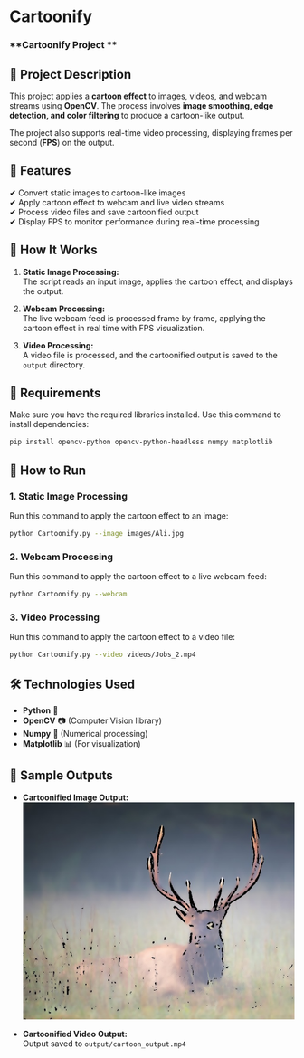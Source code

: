 # Cartoonify
### **Cartoonify Project **



## **📌 Project Description**
This project applies a **cartoon effect** to images, videos, and webcam streams using **OpenCV**. The process involves **image smoothing, edge detection, and color filtering** to produce a cartoon-like output.

The project also supports real-time video processing, displaying frames per second (**FPS**) on the output.



## **🚀 Features**
✔ Convert static images to cartoon-like images  
✔ Apply cartoon effect to webcam and live video streams  
✔ Process video files and save cartoonified output  
✔ Display FPS to monitor performance during real-time processing  


## **📌 How It Works**

1. **Static Image Processing:**  
   The script reads an input image, applies the cartoon effect, and displays the output.

2. **Webcam Processing:**  
   The live webcam feed is processed frame by frame, applying the cartoon effect in real time with FPS visualization.

3. **Video Processing:**  
   A video file is processed, and the cartoonified output is saved to the `output` directory.



## **📌 Requirements**
Make sure you have the required libraries installed. Use this command to install dependencies:

```sh
pip install opencv-python opencv-python-headless numpy matplotlib
```



## **📌 How to Run**
### **1. Static Image Processing**
Run this command to apply the cartoon effect to an image:

```sh
python Cartoonify.py --image images/Ali.jpg
```



### **2. Webcam Processing**
Run this command to apply the cartoon effect to a live webcam feed:

```sh
python Cartoonify.py --webcam
```



### **3. Video Processing**
Run this command to apply the cartoon effect to a video file:

```sh
python Cartoonify.py --video videos/Jobs_2.mp4
```



## **🛠 Technologies Used**
- **Python** 🐍  
- **OpenCV** 📷 (Computer Vision library)  
- **Numpy** 🔢 (Numerical processing)  
- **Matplotlib** 📊 (For visualization)  



## **📸 Sample Outputs**
- **Cartoonified Image Output:**  
  ![Sample Image Output](output/cartoonified_image.jpeg)

- **Cartoonified Video Output:**  
  Output saved to `output/cartoon_output.mp4`


